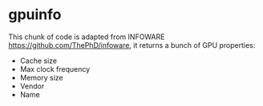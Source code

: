 # gpuinfo

This chunk of code is adapted from INFOWARE https://github.com/ThePhD/infoware, it returns a bunch of GPU properties:

- Cache size
- Max clock frequency
- Memory size
- Vendor
- Name
